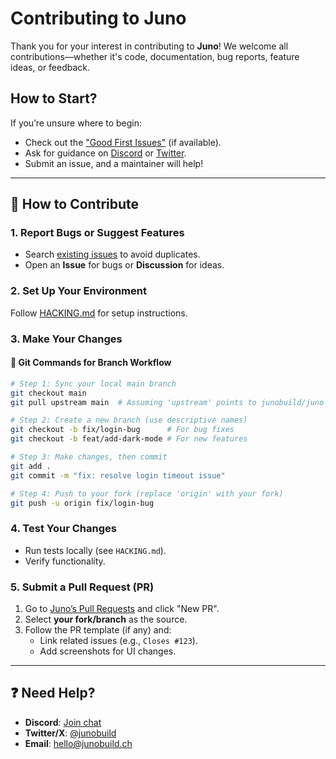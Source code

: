 # Contributing to Juno

Thank you for your interest in contributing to **Juno**! We welcome all contributions—whether it's code, documentation, bug reports, feature ideas, or feedback.

## How to Start?

If you’re unsure where to begin:

- Check out the ["Good First Issues"](https://github.com/junobuild/juno/issues?q=is%3Aopen+is%3Aissue+label%3A%22good+first+issue%22) (if available).
- Ask for guidance on [Discord](https://discord.com/invite/wHZ57Z2RAG) or [Twitter](https://x.com/junobuild).
- Submit an issue, and a maintainer will help!

---

## 🚀 How to Contribute

### 1. **Report Bugs or Suggest Features**

- Search [existing issues](https://github.com/junobuild/juno/issues) to avoid duplicates.
- Open an **Issue** for bugs or **Discussion** for ideas.

### 2. **Set Up Your Environment**

Follow [HACKING.md](https://github.com/junobuild/juno/blob/main/HACKING.md) for setup instructions.

### 3. **Make Your Changes**

#### 🔹 **Git Commands for Branch Workflow**

```bash
# Step 1: Sync your local main branch
git checkout main
git pull upstream main  # Assuming 'upstream' points to junobuild/juno

# Step 2: Create a new branch (use descriptive names)
git checkout -b fix/login-bug      # For bug fixes
git checkout -b feat/add-dark-mode # For new features

# Step 3: Make changes, then commit
git add .
git commit -m "fix: resolve login timeout issue"

# Step 4: Push to your fork (replace 'origin' with your fork)
git push -u origin fix/login-bug
```

### 4. **Test Your Changes**

- Run tests locally (see `HACKING.md`).
- Verify functionality.

### 5. **Submit a Pull Request (PR)**

1. Go to [Juno’s Pull Requests](https://github.com/junobuild/juno/pulls) and click "New PR".
2. Select **your fork/branch** as the source.
3. Follow the PR template (if any) and:
   - Link related issues (e.g., `Closes #123`).
   - Add screenshots for UI changes.

---

## ❓ Need Help?

- **Discord**: [Join chat](https://discord.com/invite/wHZ57Z2RAG)
- **Twitter/X**: [@junobuild](https://x.com/junobuild)
- **Email**: [hello@junobuild.ch](hello@junobuild.ch)
